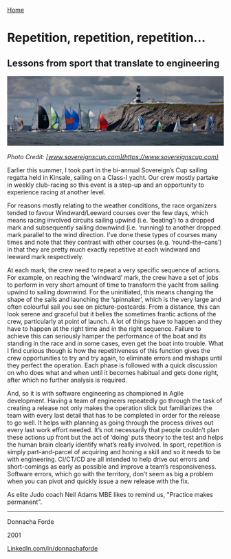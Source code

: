 [Home](/)

# Repetition, repetition, repetition…
## Lessons from sport that translate to engineering

![image](./Sovereign's-Cup-2021-KYC.jpg)

_Photo Credit: [www.sovereignscup.com](https://www.sovereignscup.com)_



Earlier this summer, I took part in the bi-annual Sovereign’s Cup sailing regatta held in Kinsale, sailing on a Class-I yacht. Our crew mostly partake in weekly club-racing so this event is a step-up and an opportunity to experience racing at another level.
 
For reasons mostly relating to the weather conditions, the race organizers tended to favour Windward/Leeward courses over the few days, which means racing involved circuits sailing upwind (i.e. ‘beating’) to a dropped mark and subsequently sailing downwind (i.e. ‘running) to another dropped mark parallel to the wind direction. I’ve done these types of courses many times and note that they contrast with other courses (e.g. ‘round-the-cans’) in that they are pretty much exactly repetitive at each windward and leeward mark respectively. 


At each mark, the crew need to repeat a very specific sequence of actions. For example, on reaching the ‘windward’ mark, the crew have a set of jobs to perform in very short amount of time to transform the yacht from sailing upwind to sailing downwind. For the uninitiated, this means changing the shape of the sails and launching the ‘spinnaker’, which is the very large and often colourful sail you see on picture-postcards. From a distance, this can look serene and graceful but it belies the sometimes frantic actions of the crew, particularly at point of launch. A lot of things have to happen and they have to happen at the right time and in the right sequence. Failure to achieve this can seriously hamper the performance of the boat and its standing in the race and in some cases, even get the boat into trouble. 
What I find curious though is how the repetitiveness of this function gives the crew opportunities to try and try again, to eliminate errors and mishaps until they perfect the operation. Each phase is followed with a quick discussion on who does what and when until it becomes habitual and gets done right, after which no further analysis is required. 

And, so it is with software engineering as championed in Agile development. Having a team of engineers repeatedly go through the task of creating a release not only makes the operation slick but familiarizes the team with every last detail that has to be completed in order for the release to go well. It helps with planning as going through the process drives out every last work effort needed. It’s not necessarily that people couldn’t plan these actions up front but the act of ‘doing’ puts theory to the test and helps the human brain clearly identify what’s really involved. 
In sport, repetition is simply part-and-parcel of acquiring and honing a skill and so it needs to be with engineering. CI/CT/CD are all intended to help drive out errors and short-comings as early as possible and improve a team’s responsiveness. Software errors, which go with the territory, don’t seem as big a problem when you can pivot and quickly issue a new release with the fix.

As elite Judo coach Neil Adams MBE likes to remind us, "Practice makes permanent".  


***
Donnacha Forde

2001

[LinkedIn.com/in/donnachaforde](https://www.linkedin.com/in/donnachaforde)